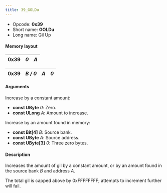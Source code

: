```yaml
---
title: 39_GOLDu
---
```


- Opcode: **0x39**
- Short name: **GOLDu**
- Long name: Gil Up

#### Memory layout

| 0x39 | *0* | *A* |
|------|-----|-----|

| 0x39 | *B / 0* | *A* | *0* |
|------|---------|-----|-----|

#### Arguments

Increase by a constant amount:

- **const UByte** *0*: Zero.
- **const ULong** *A*: Amount to increase.

Increase by an amount found in memory:

- **const Bit\[4\]** *B*: Source bank.
- **const UByte** *A*: Source address.
- **const UByte\[3\]** *0*: Three zero bytes.

#### Description

Increases the amount of gil by a constant amount, or by an amount found in the source bank *B* and address *A*.

The total gil is capped above by 0xFFFFFFFF; attempts to increment further will fail.
